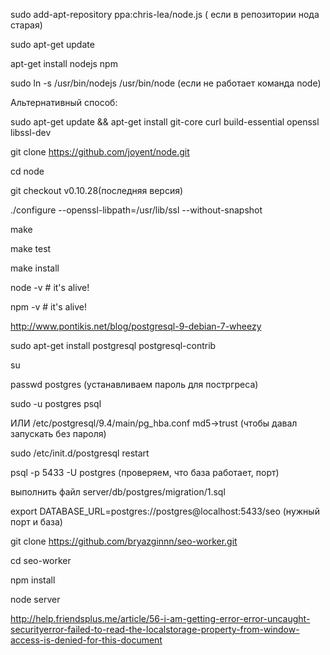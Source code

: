 

sudo add-apt-repository ppa:chris-lea/node.js ( если в репозитории нода старая)

sudo apt-get update

apt-get install nodejs npm

sudo ln -s /usr/bin/nodejs /usr/bin/node (если не работает команда node)

Альтернативный способ:

sudo apt-get update && apt-get install git-core curl build-essential openssl libssl-dev

git clone https://github.com/joyent/node.git

cd node

git checkout v0.10.28(последняя версия)

./configure --openssl-libpath=/usr/lib/ssl --without-snapshot

make

make test

make install

node -v # it's alive!
 
npm -v # it's alive!


http://www.pontikis.net/blog/postgresql-9-debian-7-wheezy

sudo apt-get install postgresql postgresql-contrib

su

passwd postgres (устанавливаем пароль для постргреса)

sudo -u postgres psql 

ИЛИ /etc/postgresql/9.4/main/pg_hba.conf md5->trust (чтобы давал запускать без пароля)

sudo /etc/init.d/postgresql restart

psql -p 5433 -U postgres  (проверяем, что база работает, порт)


выполнить файл server/db/postgres/migration/1.sql

export DATABASE_URL=postgres://postgres@localhost:5433/seo (нужный порт и база)

git clone https://github.com/bryazginnn/seo-worker.git

cd seo-worker

npm install

node server

http://help.friendsplus.me/article/56-i-am-getting-error-error-uncaught-securityerror-failed-to-read-the-localstorage-property-from-window-access-is-denied-for-this-document
